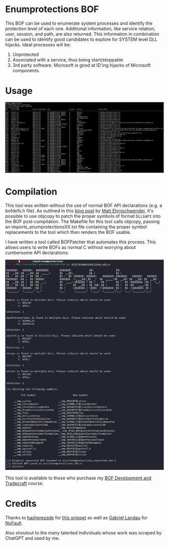 # Enumprotections BOF
This BOF can be used to enumerate system processes and identify the protection level of each one. Additional information, like service relation, user, session, and path, are also returned. This information in combination can be used to identify good candidates to explore for SYSTEM level DLL hijacks. Ideal processes will be:

1. Unprotected
2. Associated with a service, thus being start/stoppable
3. 3rd party software. Microsoft is good at ID'ing hijacks of Microsoft components. 

# Usage
![alt text](img/enumprotections.PNG)

# Compilation
This tool was written without the use of normal BOF API declarations (e.g. a bofdefs.h file). As outlined in this [blog post](https://blog.cybershenanigans.space/posts/writing-bofs-without-dfr/) by [Matt Ehrnschwender](https://x.com/M_alphaaa), it's possible to use objcopy to patch the proper symbols of format `DLL$API` into the BOF post-compilation. The Makefile for this tool calls objcopy, passing an imports_enumprotectionsXX.txt file containing the proper symbol replacements to the tool which then renders the BOF usable. 

I have written a tool called BOFPatcher that automates this process. This allows users to write BOFs as normal C without worrying about cumbersome API declarations:

![alt text](img/bofpatcher.PNG)

This tool is available to those who purchase my [BOF Development and Tradecraft](https://training.zeropointsecurity.co.uk/courses/bof-dev-and-tradecraft) course. 

# Credits
Thanks to [hasherezade](https://x.com/hasherezade) for [this snippet](https://gist.github.com/hasherezade/c3f82fb3099fb5d1afd84c9e8831af1e) as well as [Gabriel Landau](https://x.com/GabrielLandau) for [NoFault](https://github.com/gabriellandau/PPLFault/blob/c835f98faf596ab9f2ceb362b30a79a1b4808888/NoFault/NoFault.cpp).

Also shoutout to the many talented individuals whose work was scraped by ChatGPT and used by me.